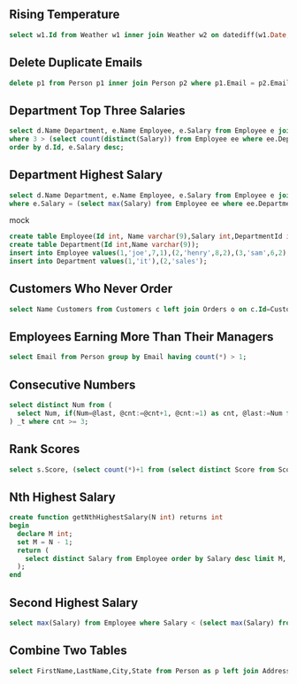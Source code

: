 
##  Rising Temperature
```sql
select w1.Id from Weather w1 inner join Weather w2 on datediff(w1.Date, w2.Date) = 1 and w1.Temperature > w2.Temperature;
```

## Delete Duplicate Emails
```sql
delete p1 from Person p1 inner join Person p2 where p1.Email = p2.Email and p1.Id > p2.Id;
```

## Department Top Three Salaries
```sql
select d.Name Department, e.Name Employee, e.Salary from Employee e join Department d on e.DepartmentId=d.Id
where 3 > (select count(distinct(Salary)) from Employee ee where ee.DepartmentId=e.DepartmentId and Salary>e.Salary)
order by d.Id, e.Salary desc;
```

## Department Highest Salary
```sql
select d.Name Department, e.Name Employee, e.Salary from Employee e join Department d on e.DepartmentId=d.Id
where e.Salary = (select max(Salary) from Employee ee where ee.DepartmentId=e.DepartmentId);
```

mock

```sql
create table Employee(Id int, Name varchar(9),Salary int,DepartmentId int);
create table Department(Id int,Name varchar(9));
insert into Employee values(1,'joe',7,1),(2,'henry',8,2),(3,'sam',6,2),(4,'max',9,1);
insert into Department values(1,'it'),(2,'sales');
```

## Customers Who Never Order
```sql
select Name Customers from Customers c left join Orders o on c.Id=CustomerId where o.Id is null;
```

## Employees Earning More Than Their Managers
```sql
select Email from Person group by Email having count(*) > 1;
```

## Consecutive Numbers
```sql
select distinct Num from (
  select Num, if(Num=@last, @cnt:=@cnt+1, @cnt:=1) as cnt, @last:=Num from Logs, (select @last:=-1, @cnt:=0) _t
) _t where cnt >= 3;
```

## Rank Scores
```sql
select s.Score, (select count(*)+1 from (select distinct Score from Scores) ss where Score > s.Score) rank from Scores s order by Score desc;
```

## Nth Highest Salary
```sql
create function getNthHighestSalary(N int) returns int
begin
  declare M int;
  set M = N - 1;
  return (
    select distinct Salary from Employee order by Salary desc limit M, 1
  );
end
```

## Second Highest Salary
```sql
select max(Salary) from Employee where Salary < (select max(Salary) from Employee);
```

## Combine Two Tables
```sql
select FirstName,LastName,City,State from Person as p left join Address as a on p.PersonId=a.PersonId;
```
